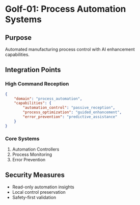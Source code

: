 # Golf-01: Process Automation Systems

## Purpose

Automated manufacturing process control with AI enhancement capabilities.

## Integration Points

### High Command Reception

```json
{
    "domain": "process_automation",
    "capabilities": {
        "automation_control": "passive_reception",
        "process_optimization": "guided_enhancement",
        "error_prevention": "predictive_assistance"
    }
}
```

### Core Systems

1. Automation Controllers
2. Process Monitoring
3. Error Prevention

## Security Measures

- Read-only automation insights
- Local control preservation
- Safety-first validation